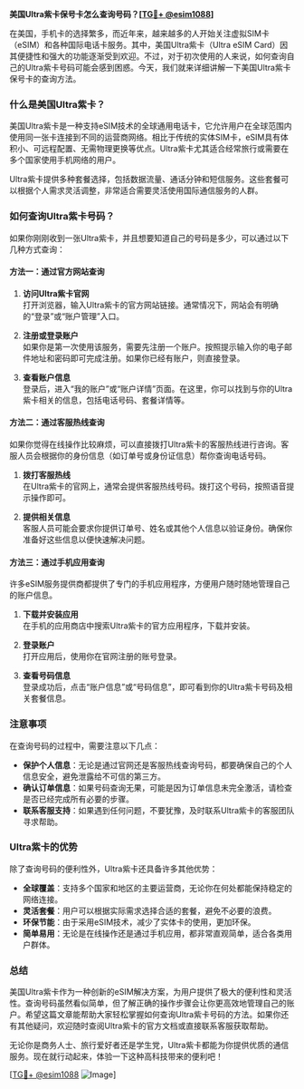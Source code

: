 **美国Ultra紫卡保号卡怎么查询号码？[[TG💪+ @esim1088](https://t.me/s/esim1088)]**

在美国，手机卡的选择繁多，而近年来，越来越多的人开始关注虚拟SIM卡（eSIM）和各种国际电话卡服务。其中，美国Ultra紫卡（Ultra eSIM Card）因其便捷性和强大的功能逐渐受到欢迎。不过，对于初次使用的人来说，如何查询自己的Ultra紫卡号码可能会感到困惑。今天，我们就来详细讲解一下美国Ultra紫卡保号卡的查询方法。

### 什么是美国Ultra紫卡？

美国Ultra紫卡是一种支持eSIM技术的全球通用电话卡，它允许用户在全球范围内使用同一张卡连接到不同的运营商网络。相比于传统的实体SIM卡，eSIM具有体积小、可远程配置、无需物理更换等优点。Ultra紫卡尤其适合经常旅行或需要在多个国家使用手机网络的用户。

Ultra紫卡提供多种套餐选择，包括数据流量、通话分钟和短信服务。这些套餐可以根据个人需求灵活调整，非常适合需要灵活使用国际通信服务的人群。

### 如何查询Ultra紫卡号码？

如果你刚刚收到一张Ultra紫卡，并且想要知道自己的号码是多少，可以通过以下几种方式查询：

#### 方法一：通过官方网站查询

1. **访问Ultra紫卡官网**  
   打开浏览器，输入Ultra紫卡的官方网站链接。通常情况下，网站会有明确的“登录”或“账户管理”入口。

2. **注册或登录账户**  
   如果你是第一次使用该服务，需要先注册一个账户。按照提示输入你的电子邮件地址和密码即可完成注册。如果你已经有账户，则直接登录。

3. **查看账户信息**  
   登录后，进入“我的账户”或“账户详情”页面。在这里，你可以找到与你的Ultra紫卡相关的信息，包括电话号码、套餐详情等。

#### 方法二：通过客服热线查询

如果你觉得在线操作比较麻烦，可以直接拨打Ultra紫卡的客服热线进行咨询。客服人员会根据你的身份信息（如订单号或身份证信息）帮你查询电话号码。

1. **拨打客服热线**  
   在Ultra紫卡的官网上，通常会提供客服热线号码。拨打这个号码，按照语音提示操作即可。

2. **提供相关信息**  
   客服人员可能会要求你提供订单号、姓名或其他个人信息以验证身份。确保你准备好这些信息以便快速解决问题。

#### 方法三：通过手机应用查询

许多eSIM服务提供商都提供了专门的手机应用程序，方便用户随时随地管理自己的账户信息。

1. **下载并安装应用**  
   在手机的应用商店中搜索Ultra紫卡的官方应用程序，下载并安装。

2. **登录账户**  
   打开应用后，使用你在官网注册的账号登录。

3. **查看号码信息**  
   登录成功后，点击“账户信息”或“号码信息”，即可看到你的Ultra紫卡号码及相关套餐信息。

### 注意事项

在查询号码的过程中，需要注意以下几点：

- **保护个人信息**：无论是通过官网还是客服热线查询号码，都要确保自己的个人信息安全，避免泄露给不可信的第三方。
- **确认订单信息**：如果号码查询无果，可能是因为订单信息未完全激活，请检查是否已经完成所有必要的步骤。
- **联系客服支持**：如果遇到任何问题，不要犹豫，及时联系Ultra紫卡的客服团队寻求帮助。

### Ultra紫卡的优势

除了查询号码的便利性外，Ultra紫卡还具备许多其他优势：

- **全球覆盖**：支持多个国家和地区的主要运营商，无论你在何处都能保持稳定的网络连接。
- **灵活套餐**：用户可以根据实际需求选择合适的套餐，避免不必要的浪费。
- **环保节能**：由于采用eSIM技术，减少了实体卡的使用，更加环保。
- **简单易用**：无论是在线操作还是通过手机应用，都非常直观简单，适合各类用户群体。

### 总结

美国Ultra紫卡作为一种创新的eSIM解决方案，为用户提供了极大的便利性和灵活性。查询号码虽然看似简单，但了解正确的操作步骤会让你更高效地管理自己的账户。希望这篇文章能帮助大家轻松掌握如何查询Ultra紫卡号码的方法。如果你还有其他疑问，欢迎随时查阅Ultra紫卡的官方文档或直接联系客服获取帮助。

无论你是商务人士、旅行爱好者还是学生党，Ultra紫卡都能为你提供优质的通信服务。现在就行动起来，体验一下这种高科技带来的便利吧！

[[TG💪+ @esim1088](https://t.me/s/esim1088) ![Image](https://i.postimg.cc/4NQfJmqS/Snipaste-2025-05-13-00-14-12.png)]